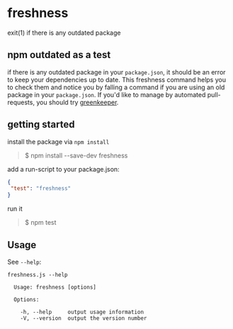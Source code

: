 # freshness
exit(1) if there is any outdated package

## npm outdated as a test
if there is any outdated package in your `package.json`, it should be an error to keep your dependencies up to date. This freshness command helps you to check them and notice you by falling a command if you are using an old package in your `package.json`. If you'd like to manage by automated pull-requests, you should try [greenkeeper](https://github.com/greenkeeperio/greenkeeper).

## getting started
install the package via `npm install`
> $ npm install --save-dev freshness

add a run-script to your package.json:
```json
{
 "test": "freshness"
}
```

run it
> $ npm test

## Usage
See `--help`:
```
freshness.js --help

  Usage: freshness [options]

  Options:

    -h, --help     output usage information
    -V, --version  output the version number
```
